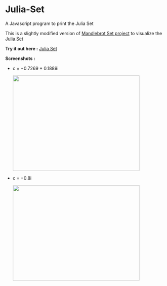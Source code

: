 # Julia-Set
A Javascript program to print the Julia Set

This is a slightly modified version of [Mandlebrot Set project](https://github.com/sanskarjaiswal2001/Mandlebrot-Set) to visualize the [Julia Set](https://en.wikipedia.org/wiki/Julia_set) 

**Try it out here :** [Julia Set](https://sanskarjaiswal2001.github.io/Julia-Set/)

**Screenshots :**

- c = −0.7269 + 0.1889i

  <img height = 300 width = 400 src = https://user-images.githubusercontent.com/63549695/124955103-6ad1fd00-e034-11eb-99b0-4a0328d32032.png>
  
- c = −0.8i

  <img height = 300 width = 400 src = https://user-images.githubusercontent.com/63549695/124955431-ac62a800-e034-11eb-967b-61cf54a9dad4.png>
